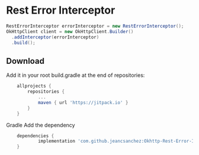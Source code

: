 Rest Error Interceptor
===================

```java
RestErrorInterceptor errorInterceptor = new RestErrorInterceptor();
OkHttpClient client = new OkHttpClient.Builder()
  .addInterceptor(errorInterceptor)
  .build();
```

Download
--------
Add it in your root build.gradle at the end of repositories:
```groovy
	allprojects {
		repositories {
			...
			maven { url 'https://jitpack.io' }
		}
	}
  ```
  
Gradle
Add the dependency
```groovy
	dependencies {
	        implementation 'com.github.jeancsanchez:Okhttp-Rest-Error-Interceptor:{latest version}'
	}
```
